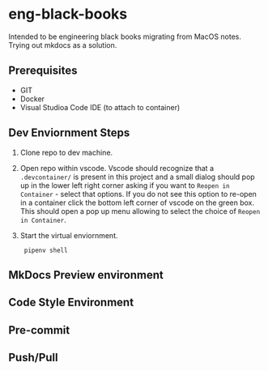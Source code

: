 # eng-black-books
Intended to be engineering black books migrating from MacOS notes.  Trying out mkdocs as a solution.  

## Prerequisites
* GIT
* Docker
* Visual Studioa Code IDE (to attach to container)

## Dev Enviornment Steps
1. Clone repo to dev machine.

2. Open repo within vscode.  Vscode should recognize that a `.devcontainer/` is present in this project and a small dialog should pop up in the lower left right corner asking if you want to `Reopen in Container` - select that options.  If you do not see this option to re-open in a container click the bottom left corner of vscode on the green box.  This should open a pop up menu allowing to select the choice of `Reopen in Container`.

3. Start the virtual enviornment.

        pipenv shell

## MkDocs Preview environment


## Code Style Environment


## Pre-commit


## Push/Pull
